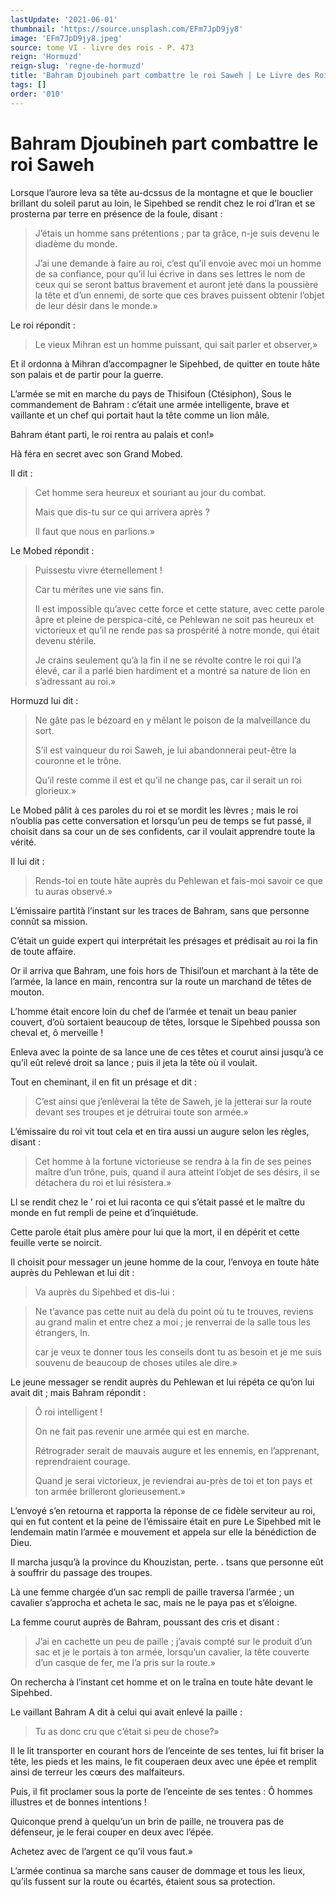 ```yaml
---
lastUpdate: '2021-06-01'
thumbnail: 'https://source.unsplash.com/EFm7JpD9jy8'
image: 'EFm7JpD9jy8.jpeg'
source: tome VI - livre des rois - P. 473
reign: 'Hormuzd'
reign-slug: 'regne-de-hormuzd'
title: 'Bahram Djoubineh part combattre le roi Saweh | Le Livre des Rois | Shâhnâmeh'
tags: []
order: '010'
---
```


# Bahram Djoubineh part combattre le roi Saweh

Lorsque l’aurore leva sa tête au-dcssus de la montagne et que le bouclier brillant du soleil parut au loin, le Sipehbed se rendit chez le roi d’Iran et se prosterna par terre en présence de la foule, disant :

> J’étais un homme sans prétentions ; par ta grâce, n-je suis devenu le diadème du monde.
>
> J’ai une demande à faire au roi, c’est qu’il envoie avec moi un homme de sa confiance, pour qu’il lui écrive in dans ses lettres le nom de ceux qui se seront battus bravement et auront jeté dans la poussière la tête et d’un ennemi, de sorte que ces braves puissent obtenir l’objet de leur désir dans le monde.»

Le roi répondit :

> Le vieux Mihran est un homme puissant, qui sait parler et observer,»

Et il ordonna à Mihran d’accompagner le Sipehbed, de quitter en toute hâte son palais et de partir pour la guerre.

L’armée se mit en marche du pays de Thisifoun (Ctésiphon), Sous le commandement de Bahram : c’était une armée intelligente, brave et vaillante et un chef qui portait haut la tête comme un lion mâle.

Bahram étant parti, le roi rentra au palais et con!»

Hà féra en secret avec son Grand Mobed.

Il dit :

> Cet homme sera heureux et souriant au jour du combat.
>
> Mais que dis-tu sur ce qui arrivera après ?
>
> Il faut que nous en parlions.»

Le Mobed répondit :

> Puissestu vivre éternellement !
>
> Car tu mérites une vie sans fin.
>
> Il est impossible qu’avec cette force et cette stature, avec cette parole âpre et pleine de perspica-cité, ce Pehlewan ne soit pas heureux et victorieux et qu’il ne rende pas sa prospérité à notre monde, qui était devenu stérile.
>
> Je crains seulement qu’à la fin il ne se révolte contre le roi qui l’a élevé, car il a parlé bien hardiment et a montré sa nature de lion en s’adressant au roi.»

Hormuzd lui dit :

> Ne gâte pas le bézoard en y mêlant le poison de la malveillance du sort.
>
> S’il est vainqueur du roi Saweh, je lui abandonnerai peut-être la couronne et le trône.
>
> Qu’il reste comme il est et qu’il ne change pas, car il serait un roi glorieux.»

Le Mobed pâlit à ces paroles du roi et se mordit les lèvres ; mais le roi n’oublia pas cette conversation et lorsqu’un peu de temps se fut passé, il choisit dans sa cour un de ses confidents, car il voulait apprendre toute la vérité.

Il lui dit :

> Rends-toi en toute hâte auprès du Pehlewan et fais-moi savoir ce que tu auras observé.»

L’émissaire partità l’instant sur les traces de Bahram, sans que personne connût sa mission.

C’était un guide expert qui interprétait les présages et prédisait au roi la fin de toute affaire.

Or il arriva que Bahram, une fois hors de Thisil’oun et marchant à la tête de l’armée, la lance en main, rencontra sur la route un marchand de têtes de mouton.

L’homme était encore loin du chef de l’armée et tenait un beau panier couvert, d’où sortaient beaucoup de têtes, lorsque le Sipehbed poussa son cheval et, ô merveille !

Enleva avec la pointe de sa lance une de ces têtes et courut ainsi jusqu’à ce qu’il eût relevé droit sa lance ; puis il jeta la tête où
il voulait.

Tout en cheminant, il en fit un présage et dit :

> C’est ainsi que j’enlèverai la tête de Saweh, je la jetterai sur la route devant ses troupes et je détruirai toute son armée.»

L’émissaire du roi vit tout cela et en tira aussi un augure selon les règles, disant :

> Cet homme à la fortune victorieuse se rendra à la fin de ses peines maître d’un trône, puis, quand il aura atteint l’objet de ses désirs, il se détachera du roi et lui résistera.»

Ll se rendit chez le ’
roi et lui raconta ce qui s’était passé et le maître du monde en fut rempli de peine et d’inquiétude.

Cette parole était plus amère pour lui que la mort, il en dépérit et cette feuille verte se noircit.

Il choisit pour messager un jeune homme de la cour, l’envoya en toute hâte auprès du Pehlewan et lui dit :

> Va auprès du Sipehbed et dis-lui :

> Ne t’avance pas cette nuit au delà du point où tu te trouves, reviens au grand malin et entre chez a moi ; je renverrai de la salle tous les étrangers, ln.
>
> car je veux te donner tous les conseils dont tu as besoin et je me suis souvenu de beaucoup de choses utiles ale dire.»

Le jeune messager se rendit auprès du Pehlewan et lui répéta ce qu’on lui avait dit ; mais Bahram répondit :

> Ô roi intelligent !
>
> On ne fait pas revenir une armée qui est en marche.
>
> Rétrograder serait de mauvais augure et les ennemis, en l’apprenant, reprendraient courage.
>
> Quand je serai victorieux, je reviendrai au-près de toi et ton pays et ton armée brilleront glorieusement.»

L’envoyé s’en retourna et rapporta la réponse de ce fidèle serviteur au roi, qui en fut content et la peine de l’émissaire était en pure Le Sipehbed mit le lendemain matin l’armée e mouvement et appela sur elle la bénédiction de Dieu.

Il marcha jusqu’à la province du Khouzistan, perte. . tsans que personne eût à souffrir du passage des troupes.

Là une femme chargée d’un sac rempli de paille traversa l’armée ; un cavalier s’approcha et acheta le sac, mais ne le paya pas et s’éloigne.

La femme courut auprès de Bahram, poussant des cris et disant :

> J’ai en cachette un peu de paille ; j’avais compté sur le produit d’un sac et je le portais à ton armée, lorsqu’un cavalier, la tête couverte d’un casque de fer, me l’a pris sur la route.»

On rechercha à l’instant cet homme et on le traîna en toute hâte devant le Sipehbed.

Le vaillant Bahram A dit à celui qui avait enlevé la paille :

> Tu as donc cru que c’était si peu de chose?»

Il le lit transporter en courant hors de l’enceinte de ses tentes, lui fit briser la tête, les pieds et les mains, le fit couperaen deux avec une épée et remplit ainsi de terreur les cœurs des malfaiteurs.

Puis, il fit proclamer sous la porte de l’enceinte de ses tentes : Ô hommes illustres et de bonnes intentions !

Quiconque prend à quelqu’un un brin de paille, ne trouvera pas de défenseur, je le ferai couper en deux avec l’épée.

Achetez avec de l’argent ce qu’il vous faut.»

L’armée continua sa marche sans causer de dommage et tous les lieux, qu’ils fussent sur la route ou écartés, étaient sous sa protection.
